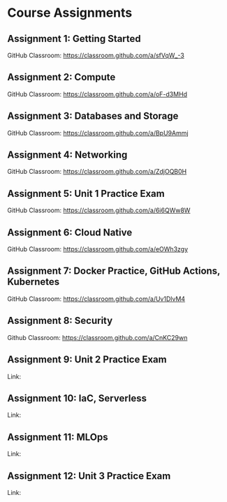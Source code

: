 # Course Assignments

## Assignment 1: Getting Started
GitHub Classroom: https://classroom.github.com/a/sfVqW_-3 

## Assignment 2: Compute
GitHub Classroom: https://classroom.github.com/a/oF-d3MHd 

## Assignment 3: Databases and Storage
GitHub Classroom: https://classroom.github.com/a/BpU9Ammj

## Assignment 4: Networking
GitHub Classroom: https://classroom.github.com/a/ZdjOQB0H 

## Assignment 5: Unit 1 Practice Exam
GitHub Classroom: https://classroom.github.com/a/6i6QWw8W

## Assignment 6: Cloud Native
GitHub Classroom: https://classroom.github.com/a/eOWh3zgy 

## Assignment 7: Docker Practice, GitHub Actions, Kubernetes
GitHub Classroom: https://classroom.github.com/a/Uv1DlvM4 

## Assignment 8: Security
Github Classroom: https://classroom.github.com/a/CnKC29wn

## Assignment 9: Unit 2 Practice Exam
Link:

## Assignment 10: IaC, Serverless
Link:

## Assignment 11: MLOps
Link:

## Assignment 12: Unit 3 Practice Exam
Link:
